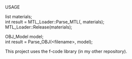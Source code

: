 USAGE <br />
 
list<Material> materials; <br />
int result = MTL_Loader::Parse_MTL(<filename>, materials); <br />
MTL_Loader::Release(materials); <br />

OBJ_Model model; <br />
int result = Parse_OBJ(\<filename\>, model); <br />

This project uses the f-code library (in my other repository).
